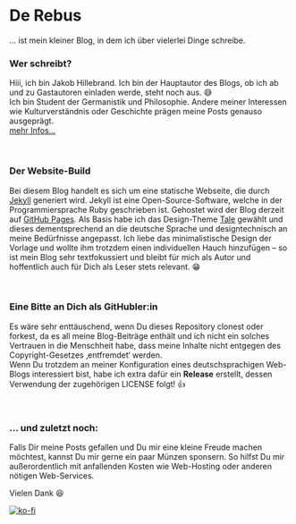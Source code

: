 # De Rebus

... ist mein kleiner Blog, in dem ich über vielerlei Dinge schreibe.

### Wer schreibt?

Hiii, ich bin Jakob Hillebrand. Ich bin der Hauptautor des Blogs, ob ich ab und zu Gastautoren einladen werde, steht noch aus. :sweat_smile:\
Ich bin Student der Germanistik und Philosophie. Andere meiner Interessen wie Kulturverständnis oder Geschichte prägen meine Posts genauso ausgeprägt.\
[mehr Infos...](https://github.com/jakobhillebrand/derebus/wiki "De Rebus: Wiki")

<br/>

### Der Website-Build

Bei diesem Blog handelt es sich um eine statische Webseite, die durch [Jekyll](https://jekyllrb.com/ "Jekyll") generiert wird. Jekyll ist eine Open-Source-Software, welche in der Programmiersprache Ruby geschrieben ist. Gehostet wird der Blog derzeit auf [GitHub Pages](https://pages.github.com/ "GitHub Pages"). Als Basis habe ich das Design-Theme [Tale](https://github.com/chesterhow/tale "Tale by Chester How") gewählt und dieses dementsprechend an die deutsche Sprache und designtechnisch an meine Bedürfnisse angepasst.
Ich liebe das minimalistische Design der Vorlage und wollte ihm trotzdem einen individuellen Hauch hinzufügen – so ist mein Blog sehr textfokussiert und bleibt für mich als Autor und hoffentlich auch für Dich als Leser stets relevant. :grin:

<br/>

### Eine Bitte an Dich als GitHubler:in

Es wäre sehr enttäuschend, wenn Du dieses Repository clonest oder forkest, da es all meine Blog-Beiträge enthält und ich nicht ein solches Vertrauen in die Menschheit habe, dass meine Inhalte nicht entgegen des Copyright-Gesetzes ‚entfremdet‘ werden.\
Wenn Du trotzdem an meiner Konfiguration eines deutschsprachigen Web-Blogs interessiert bist, habe ich extra dafür ein **Release** erstellt, dessen Verwendung der zugehörigen LICENSE folgt! :thumbsup:

<br/>

### ... und zuletzt noch:

Falls Dir meine Posts gefallen und Du mir eine kleine Freude machen möchtest, kannst Du mir gerne ein paar Münzen sponsern. So hilfst Du mir außerordentlich mit anfallenden Kosten wie Web-Hosting oder anderen nötigen Web-Services.

Vielen Dank :satisfied:

[![ko-fi](https://ko-fi.com/img/githubbutton_sm.svg)](https://ko-fi.com/U7U84UI3N)

